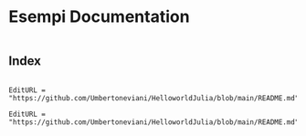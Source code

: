 # Esempi Documentation



```@contents
```

## Index

```@index

```


```@meta
EditURL = "https://github.com/Umbertoneviani/HelloworldJulia/blob/main/README.md"
```


```@meta
EditURL = "https://github.com/Umbertoneviani/HelloworldJulia/blob/main/README.md"
```
